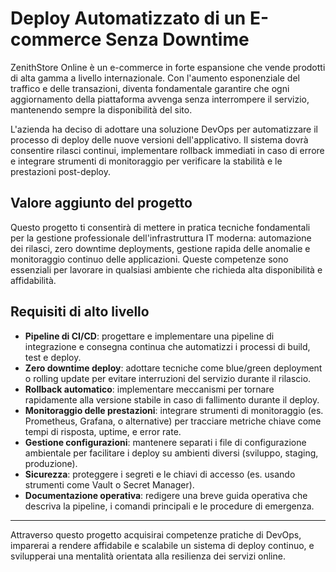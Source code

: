 # Deploy Automatizzato di un E-commerce Senza Downtime


ZenithStore Online è un e-commerce in forte espansione che vende prodotti di alta gamma a livello internazionale. Con l'aumento esponenziale del traffico e delle transazioni, diventa fondamentale garantire che ogni aggiornamento della piattaforma avvenga senza interrompere il servizio, mantenendo sempre la disponibilità del sito.

L'azienda ha deciso di adottare una soluzione DevOps per automatizzare il processo di deploy delle nuove versioni dell'applicativo. Il sistema dovrà consentire rilasci continui, implementare rollback immediati in caso di errore e integrare strumenti di monitoraggio per verificare la stabilità e le prestazioni post-deploy.

## Valore aggiunto del progetto

Questo progetto ti consentirà di mettere in pratica tecniche fondamentali per la gestione professionale dell'infrastruttura IT moderna: automazione dei rilasci, zero downtime deployments, gestione rapida delle anomalie e monitoraggio continuo delle applicazioni. Queste competenze sono essenziali per lavorare in qualsiasi ambiente che richieda alta disponibilità e affidabilità.

## Requisiti di alto livello

- **Pipeline di CI/CD**: progettare e implementare una pipeline di integrazione e consegna continua che automatizzi i processi di build, test e deploy.
- **Zero downtime deploy**: adottare tecniche come blue/green deployment o rolling update per evitare interruzioni del servizio durante il rilascio.
- **Rollback automatico**: implementare meccanismi per tornare rapidamente alla versione stabile in caso di fallimento durante il deploy.
- **Monitoraggio delle prestazioni**: integrare strumenti di monitoraggio (es. Prometheus, Grafana, o alternative) per tracciare metriche chiave come tempi di risposta, uptime, e error rate.
- **Gestione configurazioni**: mantenere separati i file di configurazione ambientale per facilitare i deploy su ambienti diversi (sviluppo, staging, produzione).
- **Sicurezza**: proteggere i segreti e le chiavi di accesso (es. usando strumenti come Vault o Secret Manager).
- **Documentazione operativa**: redigere una breve guida operativa che descriva la pipeline, i comandi principali e le procedure di emergenza.

---

Attraverso questo progetto acquisirai competenze pratiche di DevOps, imparerai a rendere affidabile e scalabile un sistema di deploy continuo, e svilupperai una mentalità orientata alla resilienza dei servizi online.
